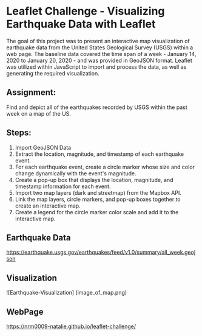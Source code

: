 # Leaflet Challenge - Visualizing Earthquake Data with Leaflet

The goal of this project was to present an interactive map visualization of earthquake data from the United States Geological Survey (USGS) within a web page. The baseline data covered the time span of a week - January 14, 2020 to January 20, 2020 - and was provided in GeoJSON format. Leaflet was utilized within JavaScript to import and process the data, as well as generating the required visualization.

## Assignment:

Find and depict all of the earthquakes recorded by USGS within the past week on a map of the US. 

## Steps:

1. Import GeoJSON Data
2. Extract the location, magnitude, and timestamp of each earthquake event.
3. For each earthquake event, create a circle marker whose size and color change dynamically with the event's magnitude.
4. Create a pop-up box that displays the location, magnitude, and timestamp information for each event.
5. Import two map layers (dark and streetmap) from the Mapbox API.
6. Link the map layers, circle markers, and pop-up boxes together to create an interactive map.
7. Create a legend for the circle marker color scale and add it to the interactive map.

## Earthquake Data
https://earthquake.usgs.gov/earthquakes/feed/v1.0/summary/all_week.geojson

## Visualization

![Earthquake-Visualization] (image_of_map.png)

## WebPage

https://nrm0009-natalie.github.io/leaflet-challenge/
